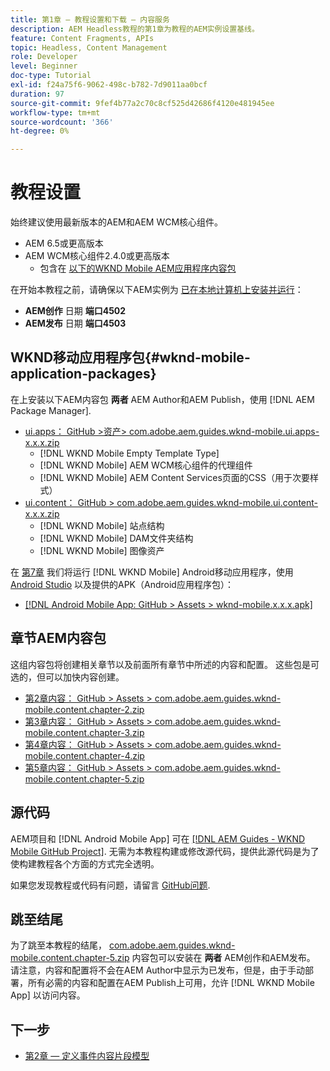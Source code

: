 ```yaml
---
title: 第1章 — 教程设置和下载 — 内容服务
description: AEM Headless教程的第1章为教程的AEM实例设置基线。
feature: Content Fragments, APIs
topic: Headless, Content Management
role: Developer
level: Beginner
doc-type: Tutorial
exl-id: f24a75f6-9062-498c-b782-7d9011aa0bcf
duration: 97
source-git-commit: 9fef4b77a2c70c8cf525d42686f4120e481945ee
workflow-type: tm+mt
source-wordcount: '366'
ht-degree: 0%

---
```


# 教程设置

始终建议使用最新版本的AEM和AEM WCM核心组件。

* AEM 6.5或更高版本
* AEM WCM核心组件2.4.0或更高版本
   * 包含在 [以下的WKND Mobile AEM应用程序内容包](#wknd-mobile-application-packages)

在开始本教程之前，请确保以下AEM实例为 [已在本地计算机上安装并运行](https://helpx.adobe.com/experience-manager/6-5/sites/deploying/using/deploy.html#Default%20Local%20Install)：

* **AEM创作** 日期 **端口4502**
* **AEM发布** 日期 **端口4503**

## WKND移动应用程序包{#wknd-mobile-application-packages}

在上安装以下AEM内容包 **两者** AEM Author和AEM Publish，使用 [!DNL AEM Package Manager].

* [ui.apps： GitHub >资产> com.adobe.aem.guides.wknd-mobile.ui.apps-x.x.x.zip](https://github.com/adobe/aem-guides-wknd-mobile/releases/latest)
   * [!DNL WKND Mobile Empty Template Type]
   * [!DNL WKND Mobile] AEM WCM核心组件的代理组件
   * [!DNL WKND Mobile] AEM Content Services页面的CSS（用于次要样式）
* [ui.content： GitHub > com.adobe.aem.guides.wknd-mobile.ui.content-x.x.x.zip](https://github.com/adobe/aem-guides-wknd-mobile/releases/latest)
   * [!DNL WKND Mobile] 站点结构
   * [!DNL WKND Mobile] DAM文件夹结构
   * [!DNL WKND Mobile] 图像资产

在 [第7章](./chapter-7.md) 我们将运行 [!DNL WKND Mobile] Android移动应用程序，使用 [Android Studio](https://developer.android.com/studio) 以及提供的APK（Android应用程序包）：

* [[!DNL Android Mobile App: GitHub > Assets > wknd-mobile.x.x.x.apk]](https://github.com/adobe/aem-guides-wknd-mobile/releases/latest)

## 章节AEM内容包

这组内容包将创建相关章节以及前面所有章节中所述的内容和配置。 这些包是可选的，但可以加快内容创建。

* [第2章内容： GitHub > Assets > com.adobe.aem.guides.wknd-mobile.content.chapter-2.zip](https://github.com/adobe/aem-guides-wknd-mobile/releases/latest)
* [第3章内容： GitHub > Assets > com.adobe.aem.guides.wknd-mobile.content.chapter-3.zip](https://github.com/adobe/aem-guides-wknd-mobile/releases/latest)
* [第4章内容： GitHub > Assets > com.adobe.aem.guides.wknd-mobile.content.chapter-4.zip](https://github.com/adobe/aem-guides-wknd-mobile/releases/latest)
* [第5章内容： GitHub > Assets > com.adobe.aem.guides.wknd-mobile.content.chapter-5.zip](https://github.com/adobe/aem-guides-wknd-mobile/releases/latest)

## 源代码

AEM项目和 [!DNL Android Mobile App] 可在 [[!DNL AEM Guides - WKND Mobile GitHub Project]](https://github.com/adobe/aem-guides-wknd-mobile). 无需为本教程构建或修改源代码，提供此源代码是为了使构建教程各个方面的方式完全透明。

如果您发现教程或代码有问题，请留言 [GitHub问题](https://github.com/adobe/aem-guides-wknd-mobile/issues).

## 跳至结尾

为了跳至本教程的结尾， [com.adobe.aem.guides.wknd-mobile.content.chapter-5.zip](https://github.com/adobe/aem-guides-wknd-mobile/releases/latest) 内容包可以安装在 **两者** AEM创作和AEM发布。 请注意，内容和配置将不会在AEM Author中显示为已发布，但是，由于手动部署，所有必需的内容和配置在AEM Publish上可用，允许 [!DNL WKND Mobile App] 以访问内容。


## 下一步

* [第2章 — 定义事件内容片段模型](./chapter-2.md)
